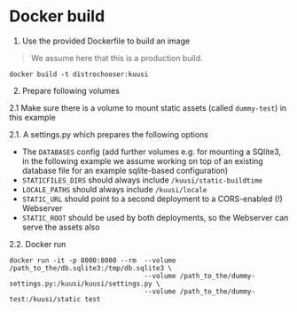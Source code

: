 # Docker build

1. Use the provided Dockerfile to build an image

> We assume here that this is a production build.

```
docker build -t distrochooser:kuusi
```

2. Prepare following volumes

2.1 Make sure there is a volume to mount static assets (called `dummy-test`) in this example

2.1. A settings.py which prepares the following options

- The `DATABASES` config (add further volumes e.g. for mounting a SQlite3, in the following example we assume working on top of an existing database file for an example sqlite-based configuration)
- `STATICFILES_DIRS` should always include `/kuusi/static-buildtime`
- `LOCALE_PATHS` should always include `/kuusi/locale`
- `STATIC_URL` should point to a second deployment to a CORS-enabled (!) Webserver
- `STATIC_ROOT` should be used by both deployments, so the Webserver can serve the assets also

2.2. Docker run

```
docker run -it -p 8000:8000 --rm  --volume /path_to_the/db.sqlite3:/tmp/db.sqlite3 \
                                  --volume /path_to_the/dummy-settings.py:/kuusi/kuusi/settings.py \
                                  --volume /path_to_the/dummy-test:/kuusi/static test
```

